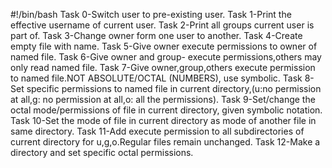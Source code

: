 #!/bin/bash
Task 0-Switch user to pre-existing user.
Task 1-Print the effective username of current user.
Task 2-Print all groups current user is part of.
Task 3-Change owner form one user to another.
Task 4-Create empty file with name.
Task 5-Give owner execute permissions to owner of named file.
Task 6-Give owner and group- execute permissions,others may only read named file.
Task 7-Give owner,group,others execute permission to named file.NOT ABSOLUTE/OCTAL (NUMBERS), use symbolic.
Task 8-Set specific permissions to named file in current directory,(u:no permission at all,g: no permission at all,o: all the permissions).
Task 9-Set/change the octal mode/permissions of file in current directory, given symbolic notation.
Task 10-Set the mode of file in current directory as mode of another file in same directory.
Task 11-Add execute permission to all subdirectories of current directory for u,g,o.Regular files remain unchanged.
Task 12-Make a directory and set specific octal permissions.
